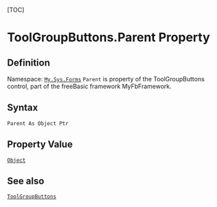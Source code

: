 [TOC]
# ToolGroupButtons.Parent Property

## Definition
Namespace: [`My.Sys.Forms`](My.Sys.Forms.md)
`Parent` is property of the ToolGroupButtons control, part of the freeBasic framework MyFbFramework.
## Syntax
```freeBasic
Parent As Object Ptr
```
## Property Value
[`Object`]("https://www.freebasic.net/wiki/KeyPgObject")
## See also
[`ToolGroupButtons`](ToolGroupButtons.md)
